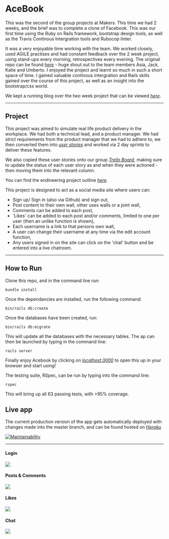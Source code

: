 # AceBook

This was the second of the group projects at Makers. This time we had 2 weeks, and the brief was to complete a clone of Facebook. This was our first time using the Ruby on Rails framework, bootstrap design tools, as well as the Travis Continous Intergration tools and Rubocop linter.

It was a very enjoyable time working with the team. We worked closely, used AGILE practises and had constant feedback over the 2 week project, using stand-ups every morning, retrospectives every evening. The original repo can be found [*here*](https://github.com/asiaellis5/acebook-U-JAKD) - huge shout out to the team members Asia, Jack, Katie and Umberto. I enjoyed the project and learnt so much in such a short space of time. I gained valuable continous intergration and Rails skills gained over the course of this project, as well as an insight into the bootstrap/css world. 

We kept a running blog over the two week project that can be viewed [*here*](blog.md).

---

## Project

This project was aimed to simulate real life product delivery in the workplace. We had both a technical lead, and a product manager. We had strict requirements from the product manager that we had to adhere to, we then converted them into [*user stories*](userstories.md) and worked via 2 day sprints to deliver these features.

We also copied these user stories onto our group [*Trello Board*](https://trello.com/b/M4b8WWOm/u-jakd), making sure to update the status of each user story as and when they were actioned - then moving them into the relevant column.

You can find the endineering project outline [*here*](https://github.com/makersacademy/course/tree/master/engineering_projects/rails).

This project is designed to act as a social media site where users can:

- Sign up/ Sign in (also via Github) and sign out,
- Post content to their own wall, other uses walls or a joint wall,
- Comments can be added to each post,
- 'Likes' can be added to each post and/or comments, limited to one per user (then an unlike function is shown),
- Each username is a link to that persons own wall,
- A user can change their username at any time via the edit account function,
- Any users signed in on the site can click on the 'chat' button and be entered into a live chatroom.

---

## How to Run
Clone this repo, and in the command line run:

```
bundle install
```

Once the dependancies are installed, run the following command:

```
bin/rails db:create
```

Once the databases have been created, run:

```
bin/rails db:migrate
```

This will update all the databases with the necessary tables. The ap can then be launched by typing in the command line:

```
rails server
```

Finally enjoy Acebook by clicking on [*localhost:3000*](http://localhost:9292/) to open this up in your browser and start using!

The testing suite, RSpec, can be run by typing into the command line:

```
rspec
```

This will bring up all 63 passing tests, with >95% coverage.

## Live app

The current production version of the app gets automatically deployed with changes made into the master branch, and can be found hosted on [*Heroku*](https://acebook-u-jakd.herokuapp.com)

[![Maintainability](https://api.codeclimate.com/v1/badges/f80975119045477ddf79/maintainability)](https://codeclimate.com/github/asiaellis5/acebook-U-JAKD/maintainability)

---

#### Login
<img src="./public/images/login.png">

#### Posts & Comments
<img src="./public/images/post-comments.png">

#### Likes
<img src="./public/images/likes.png">

#### Chat
<img src="./public/images/chat.png">
